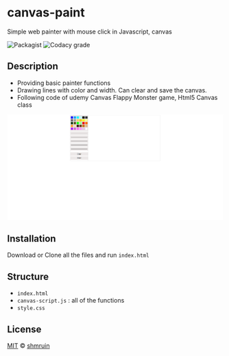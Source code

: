 ﻿# canvas-paint
Simple web painter with mouse click in Javascript, canvas

![Packagist](https://img.shields.io/packagist/l/doctrine/orm.svg)
![Codacy grade](https://img.shields.io/codacy/grade/e27821fb6289410b8f58338c7e0bc686.svg)

## Description
 * Providing basic painter functions
 * Drawing lines with color and width. Can clear and save the canvas.
 * Following code of udemy Canvas Flappy Monster game, Html5 Canvas class

![Alt text](screenshots/paint.PNG?raw=true "udemy canvas paint")

## Installation
Download or Clone all the files and run `index.html`

## Structure
* `index.html`
* `canvas-script.js` : all of the functions
* `style.css`


## License
[MIT](License.md) © [shmruin](https://github.com/shmruin/)
